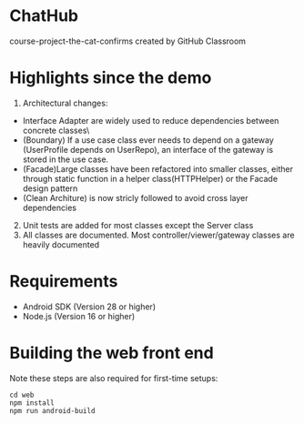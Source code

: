 # ChatHub
course-project-the-cat-confirms created by GitHub Classroom

# Highlights since the demo
1. Architectural changes:
  * Interface Adapter are widely used to reduce dependencies between concrete classes\
  * (Boundary) If a use case class ever needs to depend on a gateway (UserProfile depends on UserRepo), an interface of the gateway is stored in the use case.
  * (Facade)Large classes have been refactored into smaller classes, either through static function in a helper class(HTTPHelper) or the Facade design pattern
  * (Clean Architure) is now stricly followed to avoid cross layer dependencies
2. Unit tests are added for most classes except the Server class
3. All classes are documented. Most controller/viewer/gateway classes are heavily documented

# Requirements
* Android SDK (Version 28 or higher)
* Node.js (Version 16 or higher)

# Building the web front end
Note these steps are also required for first-time setups:
```
cd web
npm install
npm run android-build
```
